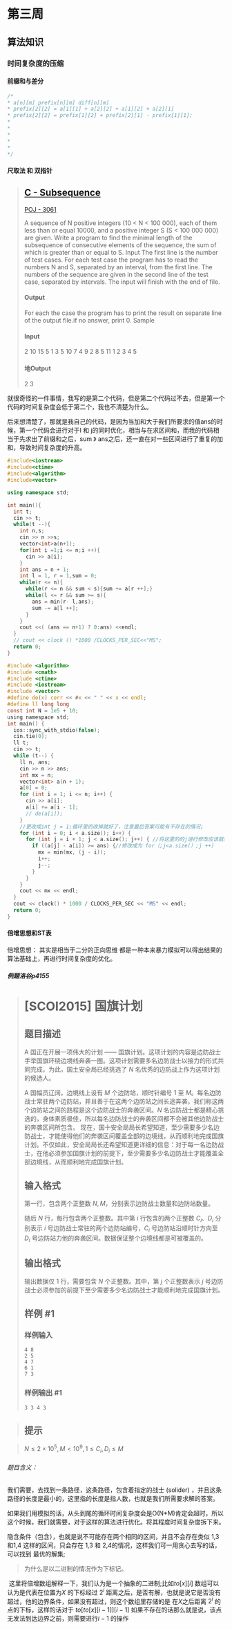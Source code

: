 # 第三周



## 算法知识



### 时间复杂度的压缩

#### 前缀和与差分



````c++
/*
* a[n][m] prefix[n][m] diff[n][m]
* prefix[2][2] = a[1][1] + a[2][2] + a[1][2] + a[2][1]
* prefix[2][2] = prefix[1][2] + prefix[2][1] - prefix[1][1];
* 
*
*
*
*
*/
````



#### 尺取法 和 双指针



>## [C - Subsequence](https://vjudge.net/problem/POJ-3061)
>
> [POJ - 3061 ](https://vjudge.net/problem/POJ-3061/origin) 
>
>A sequence of N positive integers (10 < N < 100 000), each of them less than or equal 10000, and a positive integer S (S < 100 000 000) are given. Write a program to find the minimal length of the subsequence of consecutive elements of the sequence, the sum of which is greater than or equal to S.
>Input
>The first line is the number of test cases. For each test case the program has to read the numbers N and S, separated by an interval, from the first line. The numbers of the sequence are given in the second line of the test case, separated by intervals. The input will finish with the end of file.
>
>#### Output
>For each the case the program has to print the result on separate line of the output file.if no answer, print 0.
>Sample
>
>#### Input
>2
>10 15
>5 1 3 5 10 7 4 9 2 8
>5 11
>1 2 3 4 5
>
>#### 地Output
>
>2
>3

就很奇怪的一件事情，我写的是第二个代码，但是第二个代码过不去，但是第一个代码的时间复杂度会低于第二个，我也不清楚为什么。

后来想清楚了，那就是我自己的代码，是因为当加和大于我们所要求的值ans的时候，第一个代码会进行对于I 和 j的同时优化，相当与在求区间和，而我的代码相当于先求出了前缀和之后，sum 》 ans之后，还一直在对一些区间进行了重复的加和，导致时间复杂度的升高。

``` c++
#include<iostream>
#include<ctime>
#include<algorithm>
#include<vector>

using namespace std;

int main(){
  int t;
  cin >> t;
  while(t --){
    int n,s;
    cin >> n >>s;
    vector<int>a(n+1);
    for(int i =1;i <= n;i ++){
      cin >> a[i];
    }
    int ans = n + 1;
    int l = 1, r = 1,sum = 0; 
    while(r <= n){
      while(r <= n && sum < s){sum += a[r ++];}
      while(l <= r && sum >= s){
        ans = min(r- l,ans);
        sum -= a[l ++];
      }
    }
    cout <<( (ans == n+1) ? 0:ans) <<endl;
  }
  // cout << clock () *1000 /CLOCKS_PER_SEC<<"MS";
  return 0;
}  

```

````c
#include <algorithm>
#include <cmath>
#include <ctime>
#include <iostream>
#include <vector>
#define de(x) cerr << #x << " " << x << endl;
#define ll long long
const int N = 1e5 + 10;
using namespace std;
int main() {
  ios::sync_with_stdio(false);
  cin.tie(0);
  ll t;
  cin >> t;
  while (t--) {
    ll n, ans;
    cin >> n >> ans;
    int mx = n;
    vector<int> a(n + 1);
    a[0] = 0;
    for (int i = 1; i <= n; i++) {
      cin >> a[i];
      a[i] += a[i - 1];
      // de(a[i]);
    }
    //更改成int j = 1;循环里的改掉就好了，注意最后答案可能有不存在的情况;
    for (int i = 0; i < a.size(); i++) {
      for (int j = i + 1; j < a.size(); j++) { //将这里的的j进行修改应该就会不TLE
        if ((a[j] - a[i]) >= ans) {//修改成为 for（;j<a.size(）;j ++)
          mx = min(mx, (j - i));
          i++;
          j--;
        }
      }
    }
    cout << mx << endl;
  }
  cout << clock() * 1000 / CLOCKS_PER_SEC << "MS" << endl;
  return 0;
}

````





#### 倍增思想和ST表



倍增思想： 其实是相当于二分的正向思维 都是一种本来暴力模拟可以得出结果的算法基础上，再进行时间复杂度的优化。



##### 例题洛谷p4155

>  # [SCOI2015] 国旗计划
>  ## 题目描述
>  
>  A 国正在开展一项伟大的计划 —— 国旗计划。这项计划的内容是边防战士手举国旗环绕边境线奔袭一圈。这项计划需要多名边防战士以接力的形式共同完成，为此，国土安全局已经挑选了 $N$ 名优秀的边防战上作为这项计划的候选人。
>  
>  A 国幅员辽阔，边境线上设有 $M$ 个边防站，顺时针编号 $1$ 至 $M$。每名边防战士常驻两个边防站，并且善于在这两个边防站之间长途奔袭，我们称这两个边防站之间的路程是这个边防战士的奔袭区间。$N$ 名边防战士都是精心挑选的，身体素质极佳，所以每名边防战士的奔袭区间都不会被其他边防战士的奔袭区间所包含。
>  现在，国十安全局局长希望知道，至少需要多少名边防战士，才能使得他们的奔袭区间覆盖全部的边境线，从而顺利地完成国旗计划。不仅如此，安全局局长还希望知道更详细的信息：对于每一名边防战士，在他必须参加国旗计划的前提下，至少需要多少名边防战士才能覆盖全部边境线，从而顺利地完成国旗计划。
>  ## 输入格式
>  第一行，包含两个正整数 $N,M$，分别表示边防战士数量和边防站数量。
>  
>  随后 $N$ 行，每行包含两个正整数。其中第 $i$ 行包含的两个正整数 $C_i$、$D_i$ 分别表示 $i$ 号边防战士常驻的两个边防站编号，$C_i$ 号边防站沿顺时针方向至 $D_i$ 号边防站力他的奔袭区间。数据保证整个边境线都是可被覆盖的。
>  
>  ## 输出格式
>  输出数据仅 $1$ 行，需要包含 $N$ 个正整数。其中，第 $j$ 个正整数表示 $j$ 号边防战士必须参加的前提下至少需要多少名边防战士才能顺利地完成国旗计划。
>  
>  ## 样例 #1
>  
>  ### 样例输入 #
>  ```
>  4 8
>  2 5
>  4 7
>  6 1
>  7 3
>  ```
>
>### 样例输出 #1
>
>```
>3 3 4 3
>```

>## 提示

>$N\leqslant 2×10^5,M<10^9,1\leqslant C_i,D_i\leqslant M$ 

###### 题目含义：

我们需要，去找到一条路径，这条路径，包含着指定的战士  (solider) ，并且这条路径的长度是最小的，这里指的长度是指人数，也就是我们所需要求解的答案。

如果我们用模拟的话，从头到尾的循环时间复杂度会是O(N*M)肯定会超时，所以这个时候，我们就需要，对于这样的算法进行优化。将其程度时间复杂度拆下来。









隐含条件（包含），也就是说不可能存在两个相同的区间，并且不会存在类似  1,3  和1,4 这样的区间，只会存在 1,3 和 2,4的情况，这样我们可一用贪心去写的话，可以找到 最优的解集;

>   为什么是以二进制的情况作为下标记。

​	这里将倍增数组解释一下，我们认为是一个抽象的二进制;比如$to[x][i]$ 数组可以认为是代表在位置为$X$ 的下标经过 $2^i$ 距离之后，是否有解，也就是说它是否没有超过，他的边界条件，如果没有超过，则这个数组里存储的是  在$X$之后距离 $2^i$ 的点的下标，这样的话对于 $to[to[x][i - 1]][i-1]$  如果不存在的话那么就是说，该点无发法到达边界之前，则需要进行$i-1$ 的操作













